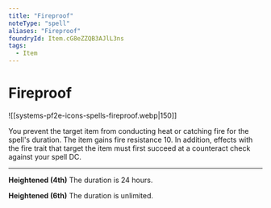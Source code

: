 ```yaml
---
title: "Fireproof"
noteType: "spell"
aliases: "Fireproof"
foundryId: Item.cG8eZZQB3AJlL3ns
tags:
  - Item
---
```


# Fireproof
![[systems-pf2e-icons-spells-fireproof.webp|150]]

You prevent the target item from conducting heat or catching fire for the spell's duration. The item gains fire resistance 10. In addition, effects with the fire trait that target the item must first succeed at a counteract check against your spell DC.

* * *

**Heightened (4th)** The duration is 24 hours.

**Heightened (6th)** The duration is unlimited.
